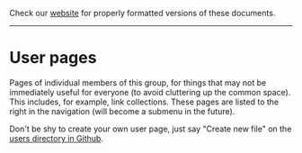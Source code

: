 Check our [website](http://rustaceans.uk/) for
properly formatted versions of these documents.

---

# User pages

Pages of individual members of this group, for things that may not be
immediately useful for everyone (to avoid cluttering up the common
space). This includes, for example, link collections. These pages are
listed to the right in the navigation (will become a submenu in the
future).

Don't be shy to create your own user page, just say "Create new file"
on the [users directory in
Github](https://github.com/LondonRustLearners/wiki/edit/master/users/).
